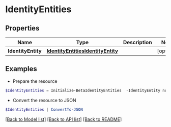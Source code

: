 # IdentityEntities
## Properties

Name | Type | Description | Notes
------------ | ------------- | ------------- | -------------
**IdentityEntity** | [**IdentityEntitiesIdentityEntity**](IdentityEntitiesIdentityEntity.md) |  | [optional] 

## Examples

- Prepare the resource
```powershell
$IdentityEntities = Initialize-BetaIdentityEntities  -IdentityEntity null
```

- Convert the resource to JSON
```powershell
$IdentityEntities | ConvertTo-JSON
```

[[Back to Model list]](../README.md#documentation-for-models) [[Back to API list]](../README.md#documentation-for-api-endpoints) [[Back to README]](../README.md)

